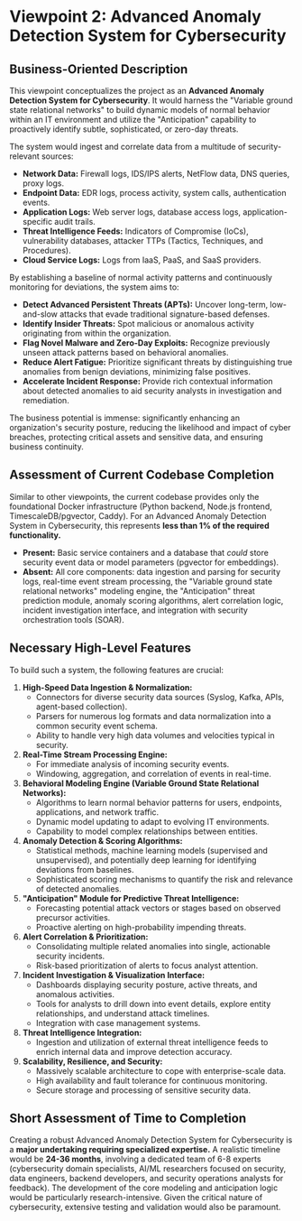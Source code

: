 # Viewpoint 2: Advanced Anomaly Detection System for Cybersecurity

## Business-Oriented Description

This viewpoint conceptualizes the project as an **Advanced Anomaly Detection System for Cybersecurity**. It would harness the "Variable ground state relational networks" to build dynamic models of normal behavior within an IT environment and utilize the "Anticipation" capability to proactively identify subtle, sophisticated, or zero-day threats.

The system would ingest and correlate data from a multitude of security-relevant sources:
*   **Network Data:** Firewall logs, IDS/IPS alerts, NetFlow data, DNS queries, proxy logs.
*   **Endpoint Data:** EDR logs, process activity, system calls, authentication events.
*   **Application Logs:** Web server logs, database access logs, application-specific audit trails.
*   **Threat Intelligence Feeds:** Indicators of Compromise (IoCs), vulnerability databases, attacker TTPs (Tactics, Techniques, and Procedures).
*   **Cloud Service Logs:** Logs from IaaS, PaaS, and SaaS providers.

By establishing a baseline of normal activity patterns and continuously monitoring for deviations, the system aims to:
*   **Detect Advanced Persistent Threats (APTs):** Uncover long-term, low-and-slow attacks that evade traditional signature-based defenses.
*   **Identify Insider Threats:** Spot malicious or anomalous activity originating from within the organization.
*   **Flag Novel Malware and Zero-Day Exploits:** Recognize previously unseen attack patterns based on behavioral anomalies.
*   **Reduce Alert Fatigue:** Prioritize significant threats by distinguishing true anomalies from benign deviations, minimizing false positives.
*   **Accelerate Incident Response:** Provide rich contextual information about detected anomalies to aid security analysts in investigation and remediation.

The business potential is immense: significantly enhancing an organization's security posture, reducing the likelihood and impact of cyber breaches, protecting critical assets and sensitive data, and ensuring business continuity.

## Assessment of Current Codebase Completion

Similar to other viewpoints, the current codebase provides only the foundational Docker infrastructure (Python backend, Node.js frontend, TimescaleDB/pgvector, Caddy). For an Advanced Anomaly Detection System in Cybersecurity, this represents **less than 1% of the required functionality.**

*   **Present:** Basic service containers and a database that *could* store security event data or model parameters (pgvector for embeddings).
*   **Absent:** All core components: data ingestion and parsing for security logs, real-time event stream processing, the "Variable ground state relational networks" modeling engine, the "Anticipation" threat prediction module, anomaly scoring algorithms, alert correlation logic, incident investigation interface, and integration with security orchestration tools (SOAR).

## Necessary High-Level Features

To build such a system, the following features are crucial:

1.  **High-Speed Data Ingestion & Normalization:**
    *   Connectors for diverse security data sources (Syslog, Kafka, APIs, agent-based collection).
    *   Parsers for numerous log formats and data normalization into a common security event schema.
    *   Ability to handle very high data volumes and velocities typical in security.
2.  **Real-Time Stream Processing Engine:**
    *   For immediate analysis of incoming security events.
    *   Windowing, aggregation, and correlation of events in real-time.
3.  **Behavioral Modeling Engine (Variable Ground State Relational Networks):**
    *   Algorithms to learn normal behavior patterns for users, endpoints, applications, and network traffic.
    *   Dynamic model updating to adapt to evolving IT environments.
    *   Capability to model complex relationships between entities.
4.  **Anomaly Detection & Scoring Algorithms:**
    *   Statistical methods, machine learning models (supervised and unsupervised), and potentially deep learning for identifying deviations from baselines.
    *   Sophisticated scoring mechanisms to quantify the risk and relevance of detected anomalies.
5.  **"Anticipation" Module for Predictive Threat Intelligence:**
    *   Forecasting potential attack vectors or stages based on observed precursor activities.
    *   Proactive alerting on high-probability impending threats.
6.  **Alert Correlation & Prioritization:**
    *   Consolidating multiple related anomalies into single, actionable security incidents.
    *   Risk-based prioritization of alerts to focus analyst attention.
7.  **Incident Investigation & Visualization Interface:**
    *   Dashboards displaying security posture, active threats, and anomalous activities.
    *   Tools for analysts to drill down into event details, explore entity relationships, and understand attack timelines.
    *   Integration with case management systems.
8.  **Threat Intelligence Integration:**
    *   Ingestion and utilization of external threat intelligence feeds to enrich internal data and improve detection accuracy.
9.  **Scalability, Resilience, and Security:**
    *   Massively scalable architecture to cope with enterprise-scale data.
    *   High availability and fault tolerance for continuous monitoring.
    *   Secure storage and processing of sensitive security data.

## Short Assessment of Time to Completion

Creating a robust Advanced Anomaly Detection System for Cybersecurity is a **major undertaking requiring specialized expertise.**
A realistic timeline would be **24-36 months**, involving a dedicated team of 6-8 experts (cybersecurity domain specialists, AI/ML researchers focused on security, data engineers, backend developers, and security operations analysts for feedback). The development of the core modeling and anticipation logic would be particularly research-intensive. Given the critical nature of cybersecurity, extensive testing and validation would also be paramount.
